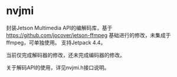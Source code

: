 # nvjmi
封装Jetson Multimedia API的编解码库，基于 https://github.com/jocover/jetson-ffmpeg 基础进行的修改，未集成于ffmpeg，可单独使用。
支持Jetpack 4.4。

当前仅完成解码器的修改，还未完成编码器的修改。

关于解码API的使用，详见nvjmi.h接口说明。



